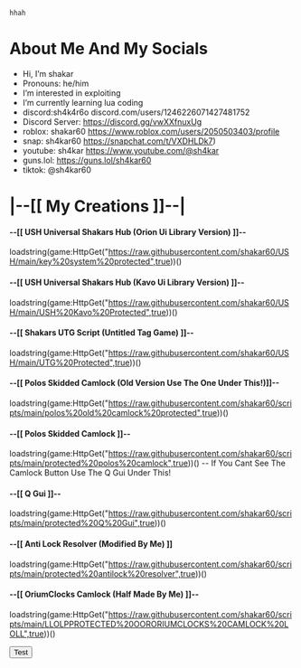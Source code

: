```
hhah
```

# About Me And My Socials

- Hi, I’m shakar
- Pronouns: he/him
- I’m interested in exploiting
- I’m currently learning lua coding
- discord:sh4k4r6o discord.com/users/1246226071427481752
- Discord Server: https://discord.gg/vwXXfnuxUg
- roblox: shakar60 https://www.roblox.com/users/2050503403/profile
- snap: sh4kar60 https://snapchat.com/t/VXDHLDk7)
- youtube: sh4kar https://www.youtube.com/@sh4kar
- guns.lol: https://guns.lol/sh4kar60
- tiktok: @sh4kar60


# |--[[ My Creations ]]--|

#### --[[ USH Universal Shakars Hub (Orion Ui Library Version) ]]--

loadstring(game:HttpGet("https://raw.githubusercontent.com/shakar60/USH/main/key%20system%20protected",true))()

#### --[[ USH Universal Shakars Hub (Kavo Ui Library Version) ]]--

loadstring(game:HttpGet("https://raw.githubusercontent.com/shakar60/USH/main/USH%20Kavo%20Protected",true))()

#### --[[ Shakars UTG Script (Untitled Tag Game) ]]--

loadstring(game:HttpGet("https://raw.githubusercontent.com/shakar60/USH/main/UTG%20Protected",true))()

#### --[[ Polos Skidded Camlock (Old Version Use The One Under This!)]]--

loadstring(game:HttpGet("https://raw.githubusercontent.com/shakar60/scripts/main/polos%20old%20camlock%20protected",true))()

#### --[[ Polos Skidded Camlock ]]--

loadstring(game:HttpGet("https://raw.githubusercontent.com/shakar60/scripts/main/protected%20polos%20camlock",true))()
-- If You Cant See The Camlock Button Use The Q Gui Under This!

#### --[[ Q Gui ]]--

loadstring(game:HttpGet("https://raw.githubusercontent.com/shakar60/scripts/main/protected%20Q%20Gui",true))()

#### --[[ Anti Lock Resolver (Modified By Me) ]]

loadstring(game:HttpGet("https://raw.githubusercontent.com/shakar60/scripts/main/protected%20antilock%20resolver",true))()

#### --[[ OriumClocks Camlock (Half Made By Me) ]]--

loadstring(game:HttpGet("https://raw.githubusercontent.com/shakar60/scripts/main/LLOLPPROTECTED%20OORORIUMCLOCKS%20CAMLOCK%20LOLL",true))()

<button class="btn" data-clipboard-text="test">
    Test
</button>
